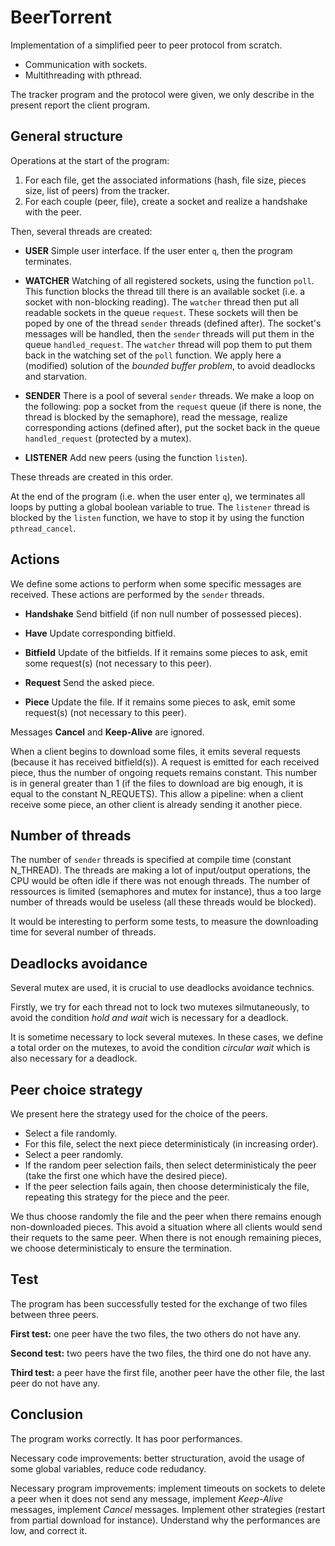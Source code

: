 # BeerTorrent

Implementation of a simplified peer to peer protocol from scratch.

* Communication with sockets.
* Multithreading with pthread.

The tracker program and the protocol were given, we only describe in the present 
report the client program.


## General structure

Operations at the start of the program:

1. For each file, get the associated informations (hash, file size, pieces size, 
list of peers) from the tracker.
2. For each couple (peer, file), create a socket and realize a handshake with
the peer.

Then, several threads are created:

* **USER** Simple user interface. If the user enter `q`, then the program terminates.

* **WATCHER** Watching of all registered sockets, using the function `poll`. This
function blocks the thread till there is an available socket (i.e. a socket with
non-blocking reading). The `watcher` thread then put all readable sockets in the 
queue `request`. These sockets will then be poped by one of the thread `sender`
threads (defined after). The socket's messages will be handled, then the `sender` 
threads will put them in the queue `handled_request`. The `watcher` thread will
pop them to put them back in the watching set of the `poll` function.
We apply here a (modified) solution of the *bounded buffer problem*, to avoid 
deadlocks and starvation.

* **SENDER** There is a pool of several `sender` threads. We make a loop on the
following: pop a socket from the `request` queue (if there is none, the thread
is blocked by the semaphore), read the message, realize corresponding actions 
(defined after), put the socket back in the queue `handled_request` (protected
by a mutex).

* **LISTENER** Add new peers (using the function `listen`).

These threads are created in this order.

At the end of the program (i.e. when the user enter `q`), we terminates all loops
by putting a global boolean variable to true. The `listener` thread is blocked by
the `listen` function, we have to stop it by using the function `pthread_cancel`.


## Actions

We define some actions to perform when some specific messages are received. These
actions are performed by the `sender` threads.

* **Handshake** Send bitfield (if non null number of possessed pieces).

* **Have** Update corresponding bitfield.

* **Bitfield** Update of the bitfields. If it remains some pieces to ask, emit
some request(s) (not necessary to this peer).

* **Request** Send the asked piece.

* **Piece** Update the file. If it remains some pieces to ask, emit
some request(s) (not necessary to this peer).

Messages **Cancel** and **Keep-Alive** are ignored.

When a client begins to download some files, it emits several requests (because 
it has received bitfield(s)). A request is emitted for each received piece, thus
the number of ongoing requets remains constant. This number is in general greater
than 1 (if the files to download are big enough, it is equal to the constant
N_REQUETS). This allow a pipeline: when a client receive some piece, an other client
is already sending it another piece.


## Number of threads

The number of `sender` threads is specified at compile time (constant N_THREAD).
The threads are making a lot of input/output operations, the CPU would be often
idle if there was not enough threads. The number of ressources is limited (semaphores
and mutex for instance), thus a too large number of threads would be useless 
(all these threads would be blocked).

It would be interesting to perform some tests, to measure the downloading time for
several number of threads.


## Deadlocks avoidance

Several mutex are used, it is crucial to use deadlocks avoidance technics.

Firstly, we try for each thread not to lock two mutexes silmutaneously, to avoid
the condition *hold and wait* wich is necessary for a deadlock.

It is sometime necessary to lock several mutexes. In these cases, we define a total
order on the mutexes, to avoid the condition *circular wait* which is also necessary
for a deadlock.


## Peer choice strategy

We present here the strategy used for the choice of the peers.

* Select a file randomly.
* For this file, select the next piece deterministicaly (in increasing order).
* Select a peer randomly.
* If the random peer selection fails, then select deterministicaly the peer 
(take the first one which have the desired piece).
* If the peer selection fails again, then choose deterministicaly the file, 
repeating this strategy for the piece and the peer.

We thus choose randomly the file and the peer when there remains enough non-downloaded
pieces. This avoid a situation where all clients would send their requets to the 
same peer.
When there is not enough remaining pieces, we choose deterministicaly to ensure
the termination.


## Test

The program has been successfully tested for the exchange of two files between three peers.

**First test:** one peer have the two files, the two others do not have any.

**Second test:** two peers have the two files, the third one do not have any.

**Third test:** a peer have the first file, another peer have the other file, the last
peer do not have any.


## Conclusion

The program works correctly. It has poor performances.

Necessary code improvements: better structuration, avoid the usage of some global
variables, reduce code redudancy.

Necessary program improvements: implement timeouts on sockets to delete a peer when
it does not send any message, implement *Keep-Alive* messages, implement *Cancel*
messages. Implement other strategies (restart from partial download for instance).
Understand why the performances are low, and correct it.
